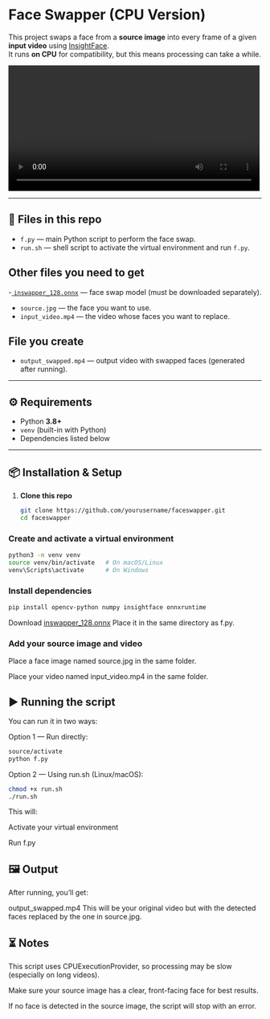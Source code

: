 # Face Swapper (CPU Version)

This project swaps a face from a **source image** into every frame of a given **input video** using [InsightFace](https://github.com/deepinsight/insightface).  
It runs **on CPU** for compatibility, but this means processing can take a while.

<video width="500" controls>
  <source src="example.mp4" type="video/mp4">
  Your browser does not support the video tag.
</video>

---

## 📂 Files in this repo

- `f.py` — main Python script to perform the face swap.
- `run.sh` — shell script to activate the virtual environment and run `f.py`.

## Other files you need to get
-<a href="https://huggingface.co/ezioruan/inswapper_128.onnx/tree/main"> `inswapper_128.onnx`</a> — face swap model (must be downloaded separately).
- `source.jpg` — the face you want to use.
- `input_video.mp4` — the video whose faces you want to replace.

## File you create
- `output_swapped.mp4` — output video with swapped faces (generated after running).

---

## ⚙️ Requirements

- Python **3.8+**
- `venv` (built-in with Python)
- Dependencies listed below

---

## 📦 Installation & Setup

1. **Clone this repo**  
   ```bash
   git clone https://github.com/yourusername/faceswapper.git
   cd faceswapper

### Create and activate a virtual environment

```bash
python3 -m venv venv
source venv/bin/activate   # On macOS/Linux
venv\Scripts\activate      # On Windows
```

### Install dependencies

```bash
pip install opencv-python numpy insightface onnxruntime
```

Download <a href="https://huggingface.co/ezioruan/inswapper_128.onnx/tree/main"> inswapper_128.onnx</a>
Place it in the same directory as f.py.

### Add your source image and video

Place a face image named source.jpg in the same folder.

Place your video named input_video.mp4 in the same folder.

## ▶️ Running the script
You can run it in two ways:

Option 1 — Run directly:

```bash
source/activate
python f.py
```
Option 2 — Using run.sh (Linux/macOS):

```bash
chmod +x run.sh
./run.sh
```

This will:

Activate your virtual environment

Run f.py

## 🖼️ Output
After running, you’ll get:

output_swapped.mp4
This will be your original video but with the detected faces replaced by the one in source.jpg.

## ⏳ Notes
This script uses CPUExecutionProvider, so processing may be slow (especially on long videos).

Make sure your source image has a clear, front-facing face for best results.

If no face is detected in the source image, the script will stop with an error.
